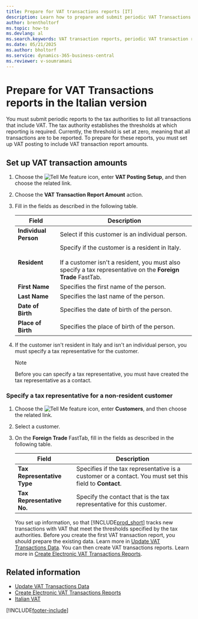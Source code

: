 ```yaml
---
title: Prepare for VAT transactions reports [IT]
description: Learn how to prepare and submit periodic VAT Transactions reports to the Italian tax authorities, including setup steps and required information. 
author: brentholtorf
ms.topic: how-to
ms.devlang: al
ms.search.keywords: VAT transaction reports, periodic VAT transaction reports, VAT transaction amount, Italian version
ms.date: 05/21/2025
ms.author: bholtorf
ms.service: dynamics-365-business-central
ms.reviewer: v-soumramani
---
```


# Prepare for VAT Transactions reports in the Italian version

You must submit periodic reports to the tax authorities to list all transactions that include VAT. The tax authority establishes the thresholds at which reporting is required. Currently, the threshold is set at zero, meaning that all transactions are to be reported. To prepare for these reports, you must set up VAT posting to include VAT transaction report amounts.  

## Set up VAT transaction amounts  

1. Choose the ![Tell Me feature](../../media/ui-search/search_small.png "Tell me what you want to do") icon, enter **VAT Posting Setup**, and then choose the related link.  
1. Choose the **VAT Transaction Report Amount** action.  
1. Fill in the fields as described in the following table.  

    |Field|Description|  
    |------------------------------------|---------------------------------------|  
    |**Individual Person**|Select if this customer is an individual person.|  
    |**Resident**|Specify if the customer is a resident in Italy.<br><br/> If a customer isn't a resident, you must also specify a tax representative on the **Foreign Trade** FastTab.|  
    |**First Name**|Specifies the first name of the person.|  
    |**Last Name**|Specifies the last name of the person.|  
    |**Date of Birth**|Specifies the date of birth of the person.|  
    |**Place of Birth**|Specifies the place of birth of the person.|  

1. If the customer isn't resident in Italy and isn't an individual person, you must specify a tax representative for the customer.  

    > [!NOTE]  
    > Before you can specify a tax representative, you must have created the tax representative as a contact.  

### Specify a tax representative for a non-resident customer  

1. Choose the ![Tell Me feature](../../media/ui-search/search_small.png "Tell me what you want to do") icon, enter **Customers**, and then choose the related link.  
1. Select a customer.
1. On the **Foreign Trade** FastTab, fill in the fields as described in the following table.  

    |Field|Description|  
    |---------------------------------|---------------------------------------|  
    |**Tax Representative Type**|Specifies if the tax representative is a customer or a contact. You must set this field to **Contact**.|  
    |**Tax Representative No.**|Specify the contact that is the tax representative for this customer.|  

    You set up information, so that [!INCLUDE[prod_short](../../includes/prod_short.md)] tracks new transactions with VAT that meet the thresholds specified by the tax authorities. Before you create the first VAT transaction report, you should prepare the existing data. Learn more in [Update VAT Transactions Data](how-to-update-vat-transactions-data.md). You can then create VAT transactions reports. Learn more in [Create Electronic VAT Transactions Reports](how-to-create-electronic-vat-transactions-reports.md).

## Related information

- [Update VAT Transactions Data](how-to-update-vat-transactions-data.md)   
- [Create Electronic VAT Transactions Reports](how-to-create-electronic-vat-transactions-reports.md)
- [Italian VAT](italian-vat.md)

[!INCLUDE[footer-include](../../includes/footer-banner.md)]
